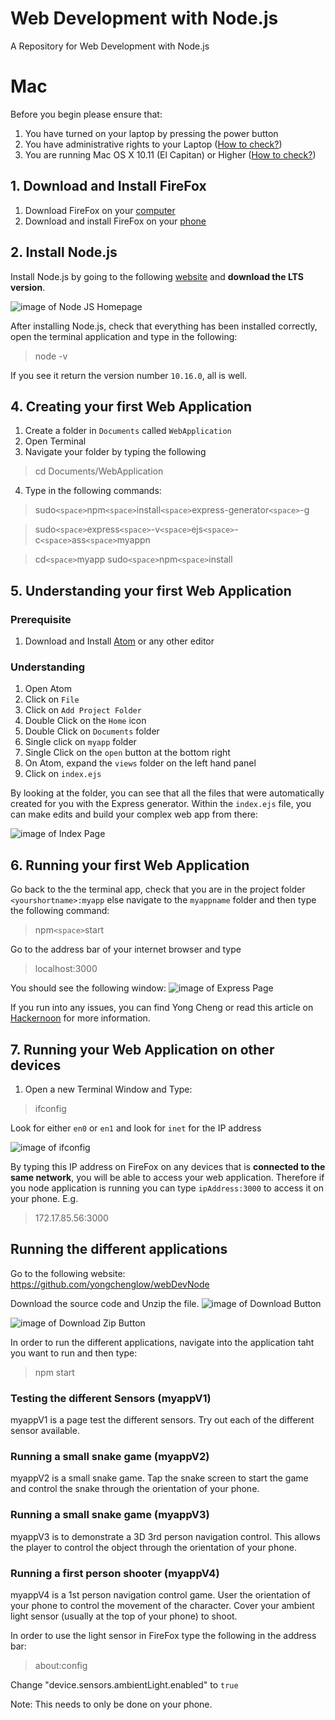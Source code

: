 # Web Development with Node.js
A Repository for Web Development with Node.js

# Mac
Before you begin please ensure that:
1. You have turned on your laptop by pressing the power button
2. You have administrative rights to your Laptop ([How to check?](https://ttlc.intuit.com/community/troubleshooting/help/administrator-rights-mac/00/25636))
3. You are running Mac OS X 10.11 (El Capitan) or Higher ([How to check?](https://support.apple.com/en-us/HT201260))

## 1. Download and Install FireFox
1. Download FireFox on your [computer](https://www.mozilla.org/en-US/firefox/new/ "FireFox Laptop")
2. Download and install FireFox on your [phone](https://play.google.com/store/apps/details?id=org.mozilla.firefox&hl=en "FireFox Phone")

## 2. Install Node.js
Install Node.js by going to the following [website](https://nodejs.org/en/ "Node.js Homepage") and __download the LTS version__.

![image of Node JS Homepage](https://github.com/yongchenglow/webDevNode/blob/master/NodeHomepage.png "NodeHomepage")

After installing Node.js, check that everything has been installed correctly, open the terminal application and type in the following:

> node -v

If you see it return the version number `10.16.0`, all is well.

## 4. Creating your first Web Application

1. Create a folder in `Documents` called `WebApplication`
2. Open Terminal
3. Navigate your folder by typing the following
> cd Documents/WebApplication

4. Type in the following commands:
> sudo`<space>`npm`<space>`install`<space>`express-generator`<space>`-g

> sudo`<space>`express`<space>`-v`<space>`ejs`<space>`-c`<space>`ass`<space>`myappn

> cd`<space>`myapp
> sudo`<space>`npm`<space>`install

## 5. Understanding your first Web Application
### Prerequisite
1. Download and Install [Atom](https://atom.io "Atom") or any other editor

### Understanding
1. Open Atom
2. Click on `File`
3. Click on `Add Project Folder`
4. Double Click on the `Home` icon
5. Double Click on `Documents` folder
6. Single click on `myapp` folder
7. Single Click on the `open` button at the bottom right
8. On Atom, expand the `views` folder on the left hand panel
9. Click on `index.ejs`

By looking at the folder, you can see that all the files that were automatically created for you with the Express generator. Within the `index.ejs` file, you can make edits and build your complex web app from there:

![image of Index Page](https://github.com/yongchenglow/webDevNode/blob/master/IndexPage.png "IndexPage")

## 6. Running your first Web Application
Go back to the the terminal app, check that you are in the project folder `<yourshortname>:myapp` else navigate to the `myappname` folder and then type the following command:

> npm`<space>`start

Go to the address bar of your internet browser and type
> localhost:3000

You should see the following window:
![image of Express Page](https://github.com/yongchenglow/webDevNode/blob/master/ExpressPage.png "ExpressPage")

If you run into any issues, you can find Yong Cheng or read this article on [Hackernoon](https://hackernoon.com/build-your-first-local-server-and-web-app-with-node-js-5a5d9e00aff0 "Creating your first website") for more information.

## 7. Running your Web Application on other devices
1. Open a new Terminal Window and Type:
> ifconfig

Look for either `en0` or `en1` and look for `inet` for the IP address

![image of ifconfig](https://github.com/yongchenglow/webDevNode/blob/master/ifconfig.png "ifconfig")

By typing this IP address on FireFox on any devices that is __connected to the same network__, you will be able to access your web application. Therefore if you node application is running you can type `ipAddress:3000` to access it on your phone. E.g.
> 172.17.85.56:3000

## Running the different applications
Go to the following website:
https://github.com/yongchenglow/webDevNode

Download the source code and Unzip the file.
![image of Download Button](https://github.com/yongchenglow/webDevNode/blob/master/DownloadButton.png "DownloadButton")

![image of Download Zip Button](https://github.com/yongchenglow/webDevNode/blob/master/DownloadZipButton.png "DownloadZipButton")

In order to run the different applications, navigate into the application taht you want to run and then type:

> npm start


### Testing the different Sensors (myappV1)
myappV1 is a page test the different sensors. Try out each of the different sensor available.

### Running a small snake game (myappV2)
myappV2 is a small snake game. Tap the snake screen to start the game and control the snake through the orientation of your phone.

### Running a small snake game (myappV3)
myappV3 is to demonstrate a 3D 3rd person navigation control. This allows the player to control the object through the orientation of your phone.

### Running a first person shooter (myappV4)
myappV4 is a 1st person navigation control game. User the orientation of your phone to control the movement of the character. Cover your ambient light sensor (usually at the top of your phone) to shoot.

In order to use the light sensor in FireFox type the following in the address bar:
> about:config

Change "device.sensors.ambientLight.enabled" to `true`

Note: This needs to only be done on your phone.
